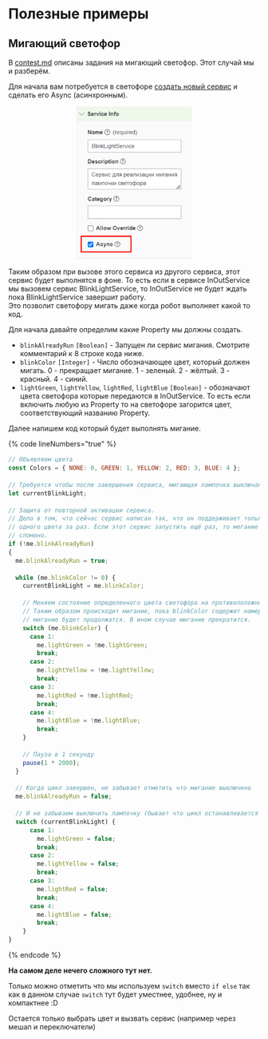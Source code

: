 # Полезные примеры

## Мигающий светофор

В [contest.md](../contest.md "mention") описаны задания на мигающий светофор. Этот случай мы и разберём.

Для начала вам потребуется в светофоре [создать новый сервис](../thingworx-web/veshi.md#sozdanie-servisa) и сделать его Async (асинхронным). &#x20;

<div align="center">

<figure><img src="../.gitbook/assets/image (40).png" alt="" width="232"><figcaption></figcaption></figure>

</div>

Таким образом при вызове этого сервиса из другого сервиса, этот сервис будет выполнятся в  фоне. То есть если в сервисе InOutService мы вызовем сервис BlinkLightService, то InOutService не будет ждать пока BlinkLightService завершит работу.\
Это позволит светофору мигать даже когда робот выполняет какой то код.

Для начала давайте определим какие Property мы должны создать.

* `blinkAlreadyRun` `[Boolean]` - Запущен ли сервис мигания. Смотрите комментарий к 8 строке кода ниже.
* `blinkColor` `[Integer]` - Число обозначающее цвет, который должен мигать. 0 - прекращает мигание. 1 - зеленый. 2 - жёлтый. 3 - красный. 4 - синий.
* `lightGreen`, `lightYellow`, `lightRed`, `lightBlue` `[Boolean]` -  обозначают цвета светофора которые передаются в InOutService. То есть если включить любую из Property то на светофоре загорится цвет, соответствующий названию Property.

Далее напишем код который будет выполнять мигание.

{% code lineNumbers="true" %}
```javascript
// Объявляем цвета
const Colors = { NONE: 0, GREEN: 1, YELLOW: 2, RED: 3, BLUE: 4 };

// Требуется чтобы после завершения сервиса, мигающая лампочка выключалась а не оставалась включенной.
let currentBlinkLight;
 
// Защита от повторной активации сервиса.
// Дело в том, что сейчас сервис написан так, что он поддерживает только мигание 
// одного цвета за раз. Если этот сервис запустить ещё раз, то мегание будет
// сломано.
if (!me.blinkAlreadyRun)
{
  me.blinkAlreadyRun = true;

  while (me.blinkColor != 0) {
    currentBlinkLight = me.blinkColor;

    // Меняем состояние определенного цвета светофора на противоположное.
    // Таким образом происходит мигание, пока blinkColor содержит номер цвета, 
    // мигание будет продолжатся. В ином случае мигание прекратится.
    switch (me.blinkColor) {
      case 1:
        me.lightGreen = !me.lightGreen;
        break;
      case 2:
        me.lightYellow = !me.lightYellow;
        break;
      case 3:
        me.lightRed = !me.lightRed;
        break;
      case 4:
        me.lightBlue = !me.lightBlue;
        break;
    }
  
    // Пауза в 1 секунду
    pause(1 * 2000);  
  }
  
  // Когда цикл завершен, не забывает отметить что мигание выключено 
  me.blinkAlreadyRun = false;

  // И не забываем выключить лампочку (бывает что цикл останавливается когда лампа включена)
  switch (currentBlinkLight) {
      case 1:
        me.lightGreen = false;
        break;
      case 2:
        me.lightYellow = false;
        break;
      case 3:
        me.lightRed = false;
        break;
      case 4:
        me.lightBlue = false;
        break;
    }
}
```
{% endcode %}

**На самом деле нечего сложного тут нет.**&#x20;

Только можно отметить что мы используем `switch` вместо `if else` так как в данном случае `switch` тут будет уместнее, удобнее, ну и компактнее :D&#x20;

Остается только выбрать цвет и вызвать сервис (например через мешап и переключатели)
